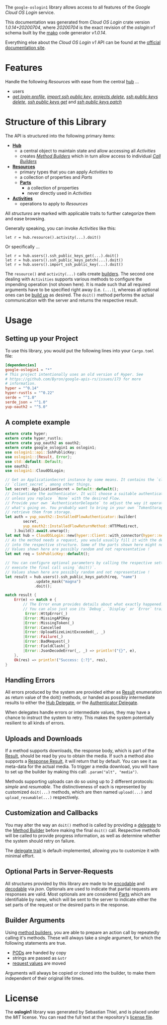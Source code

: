 <!---
DO NOT EDIT !
This file was generated automatically from 'src/mako/api/README.md.mako'
DO NOT EDIT !
-->
The `google-oslogin1` library allows access to all features of the *Google Cloud OS Login* service.

This documentation was generated from *Cloud OS Login* crate version *1.0.14+20200704*, where *20200704* is the exact revision of the *oslogin:v1* schema built by the [mako](http://www.makotemplates.org/) code generator *v1.0.14*.

Everything else about the *Cloud OS Login* *v1* API can be found at the
[official documentation site](https://cloud.google.com/compute/docs/oslogin/).
# Features

Handle the following *Resources* with ease from the central [hub](https://docs.rs/google-oslogin1/1.0.14+20200704/google_oslogin1/CloudOSLogin) ... 

* users
 * [*get login profile*](https://docs.rs/google-oslogin1/1.0.14+20200704/google_oslogin1/api::UserGetLoginProfileCall), [*import ssh public key*](https://docs.rs/google-oslogin1/1.0.14+20200704/google_oslogin1/api::UserImportSshPublicKeyCall), [*projects delete*](https://docs.rs/google-oslogin1/1.0.14+20200704/google_oslogin1/api::UserProjectDeleteCall), [*ssh public keys delete*](https://docs.rs/google-oslogin1/1.0.14+20200704/google_oslogin1/api::UserSshPublicKeyDeleteCall), [*ssh public keys get*](https://docs.rs/google-oslogin1/1.0.14+20200704/google_oslogin1/api::UserSshPublicKeyGetCall) and [*ssh public keys patch*](https://docs.rs/google-oslogin1/1.0.14+20200704/google_oslogin1/api::UserSshPublicKeyPatchCall)




# Structure of this Library

The API is structured into the following primary items:

* **[Hub](https://docs.rs/google-oslogin1/1.0.14+20200704/google_oslogin1/CloudOSLogin)**
    * a central object to maintain state and allow accessing all *Activities*
    * creates [*Method Builders*](https://docs.rs/google-oslogin1/1.0.14+20200704/google_oslogin1/client::MethodsBuilder) which in turn
      allow access to individual [*Call Builders*](https://docs.rs/google-oslogin1/1.0.14+20200704/google_oslogin1/client::CallBuilder)
* **[Resources](https://docs.rs/google-oslogin1/1.0.14+20200704/google_oslogin1/client::Resource)**
    * primary types that you can apply *Activities* to
    * a collection of properties and *Parts*
    * **[Parts](https://docs.rs/google-oslogin1/1.0.14+20200704/google_oslogin1/client::Part)**
        * a collection of properties
        * never directly used in *Activities*
* **[Activities](https://docs.rs/google-oslogin1/1.0.14+20200704/google_oslogin1/client::CallBuilder)**
    * operations to apply to *Resources*

All *structures* are marked with applicable traits to further categorize them and ease browsing.

Generally speaking, you can invoke *Activities* like this:

```Rust,ignore
let r = hub.resource().activity(...).doit()
```

Or specifically ...

```ignore
let r = hub.users().ssh_public_keys_get(...).doit()
let r = hub.users().ssh_public_keys_patch(...).doit()
let r = hub.users().import_ssh_public_key(...).doit()
```

The `resource()` and `activity(...)` calls create [builders][builder-pattern]. The second one dealing with `Activities` 
supports various methods to configure the impending operation (not shown here). It is made such that all required arguments have to be 
specified right away (i.e. `(...)`), whereas all optional ones can be [build up][builder-pattern] as desired.
The `doit()` method performs the actual communication with the server and returns the respective result.

# Usage

## Setting up your Project

To use this library, you would put the following lines into your `Cargo.toml` file:

```toml
[dependencies]
google-oslogin1 = "*"
# This project intentionally uses an old version of Hyper. See
# https://github.com/Byron/google-apis-rs/issues/173 for more
# information.
hyper = "^0.14"
hyper-rustls = "^0.22"
serde = "^1.0"
serde_json = "^1.0"
yup-oauth2 = "^5.0"
```

## A complete example

```Rust
extern crate hyper;
extern crate hyper_rustls;
extern crate yup_oauth2 as oauth2;
extern crate google_oslogin1 as oslogin1;
use oslogin1::api::SshPublicKey;
use oslogin1::{Result, Error};
use std::default::Default;
use oauth2;
use oslogin1::CloudOSLogin;

// Get an ApplicationSecret instance by some means. It contains the `client_id` and 
// `client_secret`, among other things.
let secret: ApplicationSecret = Default::default();
// Instantiate the authenticator. It will choose a suitable authentication flow for you, 
// unless you replace  `None` with the desired Flow.
// Provide your own `AuthenticatorDelegate` to adjust the way it operates and get feedback about 
// what's going on. You probably want to bring in your own `TokenStorage` to persist tokens and
// retrieve them from storage.
let auth = yup_oauth2::InstalledFlowAuthenticator::builder(
        secret,
        yup_oauth2::InstalledFlowReturnMethod::HTTPRedirect,
    ).build().await.unwrap();
let mut hub = CloudOSLogin::new(hyper::Client::with_connector(hyper::net::HttpsConnector::new(hyper_rustls::TlsClient::new())), auth);
// As the method needs a request, you would usually fill it with the desired information
// into the respective structure. Some of the parts shown here might not be applicable !
// Values shown here are possibly random and not representative !
let mut req = SshPublicKey::default();

// You can configure optional parameters by calling the respective setters at will, and
// execute the final call using `doit()`.
// Values shown here are possibly random and not representative !
let result = hub.users().ssh_public_keys_patch(req, "name")
             .update_mask("magna")
             .doit();

match result {
    Err(e) => match e {
        // The Error enum provides details about what exactly happened.
        // You can also just use its `Debug`, `Display` or `Error` traits
         Error::HttpError(_)
        |Error::MissingAPIKey
        |Error::MissingToken(_)
        |Error::Cancelled
        |Error::UploadSizeLimitExceeded(_, _)
        |Error::Failure(_)
        |Error::BadRequest(_)
        |Error::FieldClash(_)
        |Error::JsonDecodeError(_, _) => println!("{}", e),
    },
    Ok(res) => println!("Success: {:?}", res),
}

```
## Handling Errors

All errors produced by the system are provided either as [Result](https://docs.rs/google-oslogin1/1.0.14+20200704/google_oslogin1/client::Result) enumeration as return value of
the doit() methods, or handed as possibly intermediate results to either the 
[Hub Delegate](https://docs.rs/google-oslogin1/1.0.14+20200704/google_oslogin1/client::Delegate), or the [Authenticator Delegate](https://docs.rs/yup-oauth2/*/yup_oauth2/trait.AuthenticatorDelegate.html).

When delegates handle errors or intermediate values, they may have a chance to instruct the system to retry. This 
makes the system potentially resilient to all kinds of errors.

## Uploads and Downloads
If a method supports downloads, the response body, which is part of the [Result](https://docs.rs/google-oslogin1/1.0.14+20200704/google_oslogin1/client::Result), should be
read by you to obtain the media.
If such a method also supports a [Response Result](https://docs.rs/google-oslogin1/1.0.14+20200704/google_oslogin1/client::ResponseResult), it will return that by default.
You can see it as meta-data for the actual media. To trigger a media download, you will have to set up the builder by making
this call: `.param("alt", "media")`.

Methods supporting uploads can do so using up to 2 different protocols: 
*simple* and *resumable*. The distinctiveness of each is represented by customized 
`doit(...)` methods, which are then named `upload(...)` and `upload_resumable(...)` respectively.

## Customization and Callbacks

You may alter the way an `doit()` method is called by providing a [delegate](https://docs.rs/google-oslogin1/1.0.14+20200704/google_oslogin1/client::Delegate) to the 
[Method Builder](https://docs.rs/google-oslogin1/1.0.14+20200704/google_oslogin1/client::CallBuilder) before making the final `doit()` call. 
Respective methods will be called to provide progress information, as well as determine whether the system should 
retry on failure.

The [delegate trait](https://docs.rs/google-oslogin1/1.0.14+20200704/google_oslogin1/client::Delegate) is default-implemented, allowing you to customize it with minimal effort.

## Optional Parts in Server-Requests

All structures provided by this library are made to be [encodable](https://docs.rs/google-oslogin1/1.0.14+20200704/google_oslogin1/client::RequestValue) and 
[decodable](https://docs.rs/google-oslogin1/1.0.14+20200704/google_oslogin1/client::ResponseResult) via *json*. Optionals are used to indicate that partial requests are responses 
are valid.
Most optionals are are considered [Parts](https://docs.rs/google-oslogin1/1.0.14+20200704/google_oslogin1/client::Part) which are identifiable by name, which will be sent to 
the server to indicate either the set parts of the request or the desired parts in the response.

## Builder Arguments

Using [method builders](https://docs.rs/google-oslogin1/1.0.14+20200704/google_oslogin1/client::CallBuilder), you are able to prepare an action call by repeatedly calling it's methods.
These will always take a single argument, for which the following statements are true.

* [PODs][wiki-pod] are handed by copy
* strings are passed as `&str`
* [request values](https://docs.rs/google-oslogin1/1.0.14+20200704/google_oslogin1/client::RequestValue) are moved

Arguments will always be copied or cloned into the builder, to make them independent of their original life times.

[wiki-pod]: http://en.wikipedia.org/wiki/Plain_old_data_structure
[builder-pattern]: http://en.wikipedia.org/wiki/Builder_pattern
[google-go-api]: https://github.com/google/google-api-go-client

# License
The **oslogin1** library was generated by Sebastian Thiel, and is placed 
under the *MIT* license.
You can read the full text at the repository's [license file][repo-license].

[repo-license]: https://github.com/Byron/google-apis-rsblob/master/LICENSE.md
